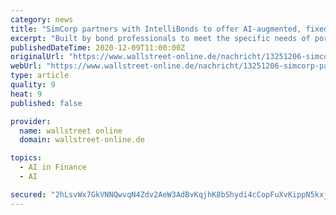 ```yaml
---
category: news
title: "SimCorp partners with IntelliBonds to offer AI-augmented, fixed income portfolio management"
excerpt: "Built by bond professionals to meet the specific needs of portfolio managers and credit analysts, IntelliBonds’ Portfolio Assist AI-augmented platform offers a revolutionary app"
publishedDateTime: 2020-12-09T11:00:00Z
originalUrl: "https://www.wallstreet-online.de/nachricht/13251206-simcorp-partners-with-intellibonds-to-offer-ai-augmented-fixed-income-portfolio-management/all"
webUrl: "https://www.wallstreet-online.de/nachricht/13251206-simcorp-partners-with-intellibonds-to-offer-ai-augmented-fixed-income-portfolio-management/all"
type: article
quality: 9
heat: 9
published: false

provider:
  name: wallstreet online
  domain: wallstreet-online.de

topics:
  - AI in Finance
  - AI

secured: "2hLsvWx7GkVNNQwvqN4Zdv2AeW3AdBvKqjhK8bShydi4cCopFuXvKippN5kxjGV9jl8RFkg34QRTOkOb+v4dAp7+3K7iSzGq5n0MGW0hVFp/fEr1GsJzGM5MkoW1V5j8uZIoNx3m3rxmHoBsN8lunM1kMZunAJzHhleYexpoJkXtBRJee5Zc7qohUW/mfaVHM7KVznTxGEYSDKP1ce8ZZ6w6POpuh5XeAY3k2zXUuIM23BGH99MCWFG/nqqsGMx3oKGSe6pBExKlKZtB7aBo9BPYp139+ZDihGlQAuE70BIPI6Ot3F9TK7wl/BZipRCmK5lsFkiiLTiogom4GvpCPHRhqI0pKmd4a0SO5AjeTQE=;joW1x45l6E9Mhgy09PrFQA=="
---
```


